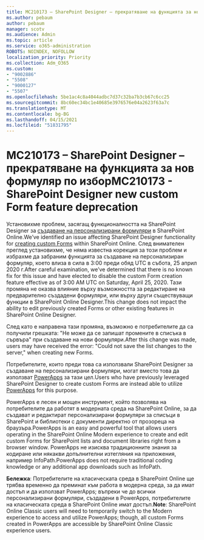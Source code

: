 ```yaml
---
title: MC210173 – SharePoint Designer – прекратяване на функцията за нов формуляр по избор
ms.author: pebaum
author: pebaum
manager: scotv
ms.audience: Admin
ms.topic: article
ms.service: o365-administration
ROBOTS: NOINDEX, NOFOLLOW
localization_priority: Priority
ms.collection: Adm_O365
ms.custom:
- "9002886"
- "5508"
- "9000127"
- "5507"
ms.openlocfilehash: 5be1ac4c8a4044adbc7d37c32ba7b3cb67c6cc25
ms.sourcegitcommit: 8bc60ec34bc1e40685e3976576e04a2623f63a7c
ms.translationtype: MT
ms.contentlocale: bg-BG
ms.lasthandoff: 04/15/2021
ms.locfileid: "51831795"
---
```

# <a name="mc210173---sharepoint-designer-new-custom-form-feature-deprecation"></a><span data-ttu-id="d543a-102">MC210173 – SharePoint Designer – прекратяване на функцията за нов формуляр по избор</span><span class="sxs-lookup"><span data-stu-id="d543a-102">MC210173 - SharePoint Designer new custom Form feature deprecation</span></span>

<span data-ttu-id="d543a-103">Установихме проблем, засягащ функционалността на SharePoint Designer за [създаване на персонализирани формуляри](https://support.microsoft.com/en-us/office/create-a-custom-list-form-using-sharepoint-designer-917d8fdb-ee00-4441-adb3-a94612d1d105?ui=en-us&rs=en-us&ad=us#bm2) в SharePoint Online.</span><span class="sxs-lookup"><span data-stu-id="d543a-103">We’ve identified an issue affecting SharePoint Designer functionality for [creating custom Forms](https://support.microsoft.com/en-us/office/create-a-custom-list-form-using-sharepoint-designer-917d8fdb-ee00-4441-adb3-a94612d1d105?ui=en-us&rs=en-us&ad=us#bm2) within SharePoint Online.</span></span> <span data-ttu-id="d543a-104">След внимателен преглед установихме, че няма известна корекция за този проблем и избрахме да забраним функцията за създаване на персонализиран формуляр, което влиза в сила в 3:00 преди обяд UTC в събота, 25 април 2020 г.</span><span class="sxs-lookup"><span data-stu-id="d543a-104">After careful examination, we’ve determined that there is no known fix for this issue and have elected to disable the custom Form creation feature effective as of 3:00 AM UTC on Saturday, April 25, 2020.</span></span> <span data-ttu-id="d543a-105">Тази промяна не оказва влияние върху възможността за редактиране на предварително създадени формуляри, или върху други съществуващи функции в SharePoint Online Designer.</span><span class="sxs-lookup"><span data-stu-id="d543a-105">This change does not impact the ability to edit previously created Forms or other existing features in SharePoint Online Designer.</span></span>

<span data-ttu-id="d543a-106">След като е направена тази промяна, възможно е потребителите да са получили грешката: "Не може да се запишат промените в списъка в сървъра" при създаване на нови формуляри.</span><span class="sxs-lookup"><span data-stu-id="d543a-106">After this change was made, users may have received the error: "Could not save the list changes to the server," when creating new Forms.</span></span>

<span data-ttu-id="d543a-107">Потребителите, които преди това са използвали SharePoint Designer за създаване на персонализирани формуляри, могат вместо това да използват [PowerApps](https://docs.microsoft.com/powerapps/maker/canvas-apps/customize-list-form) за тази цел.</span><span class="sxs-lookup"><span data-stu-id="d543a-107">Users who have previously leveraged SharePoint Designer to create custom Forms are instead able to utilize [PowerApps](https://docs.microsoft.com/powerapps/maker/canvas-apps/customize-list-form) for this purpose.</span></span>

<span data-ttu-id="d543a-108">PowerApps е лесен и мощен инструмент, който позволява на потребителите да работят в модерната среда на SharePoint Online, за да създават и редактират персонализирани формуляри за списъци в SharePoint и библиотеки с документи директно от прозореца на браузъра.</span><span class="sxs-lookup"><span data-stu-id="d543a-108">PowerApps is an easy and powerful tool that allows users operating in the SharePoint Online Modern experience to create and edit custom Forms for SharePoint lists and document libraries right from a browser window.</span></span> <span data-ttu-id="d543a-109">PowerApps не изисква традиционните знания за кодиране или някакви допълнителни изтегляния на приложения, например InfoPath.</span><span class="sxs-lookup"><span data-stu-id="d543a-109">PowerApps does not require traditional coding knowledge or any additional app downloads such as InfoPath.</span></span>

<span data-ttu-id="d543a-110">**Бележка**: Потребителите на класическата среда в SharePoint Online ще трябва временно да преминат към работа в модерна среда, за да имат достъп и да използват PowerApps; въпреки че до всички персонализирани формуляри, създадени в PowerApps, потребителите на класическата среда в SharePoint Online имат достъп.</span><span class="sxs-lookup"><span data-stu-id="d543a-110">**Note**: SharePoint Online Classic users will need to temporarily switch to the Modern experience to access and utilize PowerApps; though, all custom Forms created in PowerApps are accessible by SharePoint Online Classic experience users.</span></span>
